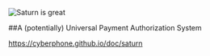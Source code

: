 ![Saturn is great](https://cyberphone.github.io/doc/saturn/github-saturnlogo.svg)

##A (potentially) Universal Payment Authorization System

https://cyberphone.github.io/doc/saturn
